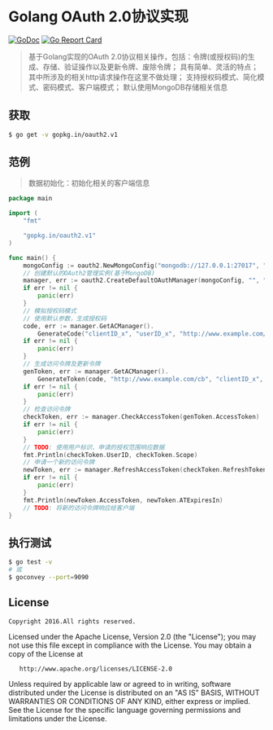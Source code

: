 Golang OAuth 2.0协议实现
========================

[![GoDoc](https://godoc.org/gopkg.in/oauth2.v1?status.svg)](https://godoc.org/gopkg.in/oauth2.v1)
[![Go Report Card](https://goreportcard.com/badge/gopkg.in/oauth2.v1)](https://goreportcard.com/report/gopkg.in/oauth2.v1)

> 基于Golang实现的OAuth 2.0协议相关操作，包括：令牌(或授权码)的生成、存储、验证操作以及更新令牌、废除令牌； 具有简单、灵活的特点； 其中所涉及的相关http请求操作在这里不做处理； 支持授权码模式、简化模式、密码模式、客户端模式； 默认使用MongoDB存储相关信息

获取
----

```bash
$ go get -v gopkg.in/oauth2.v1
```

范例
----

> 数据初始化：初始化相关的客户端信息

```go
package main

import (
	"fmt"

	"gopkg.in/oauth2.v1"
)

func main() {
	mongoConfig := oauth2.NewMongoConfig("mongodb://127.0.0.1:27017", "test")
	// 创建默认的OAuth2管理实例(基于MongoDB)
	manager, err := oauth2.CreateDefaultOAuthManager(mongoConfig, "", "", nil)
	if err != nil {
		panic(err)
	}
	// 模拟授权码模式
	// 使用默认参数，生成授权码
	code, err := manager.GetACManager().
		GenerateCode("clientID_x", "userID_x", "http://www.example.com/cb", "scopes")
	if err != nil {
		panic(err)
	}
	// 生成访问令牌及更新令牌
	genToken, err := manager.GetACManager().
		GenerateToken(code, "http://www.example.com/cb", "clientID_x", "clientSecret_x", true)
	if err != nil {
		panic(err)
	}
	// 检查访问令牌
	checkToken, err := manager.CheckAccessToken(genToken.AccessToken)
	if err != nil {
		panic(err)
	}
	// TODO: 使用用户标识、申请的授权范围响应数据
	fmt.Println(checkToken.UserID, checkToken.Scope)
	// 申请一个新的访问令牌
	newToken, err := manager.RefreshAccessToken(checkToken.RefreshToken, "scopes")
	if err != nil {
		panic(err)
	}
	fmt.Println(newToken.AccessToken, newToken.ATExpiresIn)
	// TODO: 将新的访问令牌响应给客户端
}
```

执行测试
----

```bash
$ go test -v
# 或
$ goconvey --port=9090
```

License
-------

```
Copyright 2016.All rights reserved.
```

Licensed under the Apache License, Version 2.0 (the "License"); you may not use this file except in compliance with the License. You may obtain a copy of the License at

```
   http://www.apache.org/licenses/LICENSE-2.0
```

Unless required by applicable law or agreed to in writing, software distributed under the License is distributed on an "AS IS" BASIS, WITHOUT WARRANTIES OR CONDITIONS OF ANY KIND, either express or implied. See the License for the specific language governing permissions and limitations under the License.
